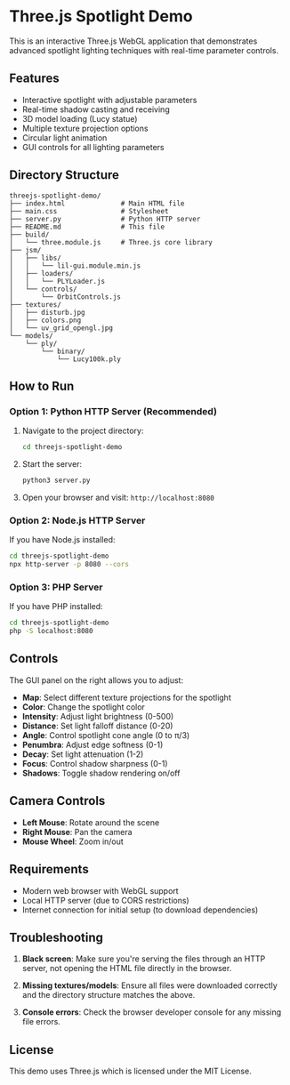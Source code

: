 # Three.js Spotlight Demo

This is an interactive Three.js WebGL application that demonstrates advanced spotlight lighting techniques with real-time parameter controls.

## Features

- Interactive spotlight with adjustable parameters
- Real-time shadow casting and receiving
- 3D model loading (Lucy statue)
- Multiple texture projection options
- Circular light animation
- GUI controls for all lighting parameters

## Directory Structure

```
threejs-spotlight-demo/
├── index.html              # Main HTML file
├── main.css                # Stylesheet
├── server.py               # Python HTTP server
├── README.md               # This file
├── build/
│   └── three.module.js     # Three.js core library
├── jsm/
│   ├── libs/
│   │   └── lil-gui.module.min.js
│   ├── loaders/
│   │   └── PLYLoader.js
│   └── controls/
│       └── OrbitControls.js
├── textures/
│   ├── disturb.jpg
│   ├── colors.png
│   └── uv_grid_opengl.jpg
└── models/
    └── ply/
        └── binary/
            └── Lucy100k.ply
```

## How to Run

### Option 1: Python HTTP Server (Recommended)

1. Navigate to the project directory:
   ```bash
   cd threejs-spotlight-demo
   ```

2. Start the server:
   ```bash
   python3 server.py
   ```

3. Open your browser and visit: `http://localhost:8080`

### Option 2: Node.js HTTP Server

If you have Node.js installed:

```bash
cd threejs-spotlight-demo
npx http-server -p 8080 --cors
```

### Option 3: PHP Server

If you have PHP installed:

```bash
cd threejs-spotlight-demo
php -S localhost:8080
```

## Controls

The GUI panel on the right allows you to adjust:

- **Map**: Select different texture projections for the spotlight
- **Color**: Change the spotlight color
- **Intensity**: Adjust light brightness (0-500)
- **Distance**: Set light falloff distance (0-20)
- **Angle**: Control spotlight cone angle (0 to π/3)
- **Penumbra**: Adjust edge softness (0-1)
- **Decay**: Set light attenuation (1-2)
- **Focus**: Control shadow sharpness (0-1)
- **Shadows**: Toggle shadow rendering on/off

## Camera Controls

- **Left Mouse**: Rotate around the scene
- **Right Mouse**: Pan the camera
- **Mouse Wheel**: Zoom in/out

## Requirements

- Modern web browser with WebGL support
- Local HTTP server (due to CORS restrictions)
- Internet connection for initial setup (to download dependencies)

## Troubleshooting

1. **Black screen**: Make sure you're serving the files through an HTTP server, not opening the HTML file directly in the browser.

2. **Missing textures/models**: Ensure all files were downloaded correctly and the directory structure matches the above.

3. **Console errors**: Check the browser developer console for any missing file errors.

## License

This demo uses Three.js which is licensed under the MIT License.
